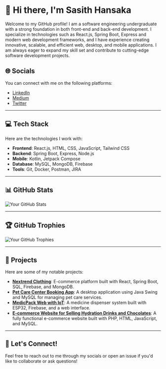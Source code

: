 
# 👋 Hi there, I'm Sasith Hansaka

Welcome to my GitHub profile! I am a software engineering undergraduate with a strong foundation in both front-end and back-end development. I specialize in technologies such as React.js, Spring Boot, Express and modern web development frameworks, and I have experience creating innovative, scalable, and efficient web, desktop, and mobile applications. I am always eager to expand my skill set and contribute to cutting-edge software development projects.

## 🌐 Socials

You can connect with me on the following platforms:

- [LinkedIn](https://www.linkedin.com/in/[your-linkedin-url])
- [Medium](https://medium.com/@[your-medium-username])
- [Twitter](https://twitter.com/[your-twitter-username])

---

## 💻 Tech Stack

Here are the technologies I work with:

- **Frontend**: React.js, HTML, CSS, JavaScript, Tailwind CSS
- **Backend**: Spring Boot, Express, Node.js
- **Mobile**: Kotlin, Jetpack Compose
- **Database**: MySQL, MongoDB, Firebase
- **Tools**: Git, Docker, Postman, JIRA

---

## 📊 GitHub Stats

![Your GitHub Stats](https://github-readme-stats.vercel.app/api?username=sasithhansaka&show_icons=true&count_private=true&theme=radical)

---

## 🏆 GitHub Trophies

![Your GitHub Trophies](https://github-profile-trophy.vercel.app/?username=sasithhansaka&theme=dark)

---

## 📂 Projects

Here are some of my notable projects:

- **[Nextrend Clothing](https://github.com/[your-github-username]/nextrend-clothing)**: E-commerce platform built with React, Spring Boot, SQL, Firebase, and MongoDB.
- **[Pet Care Center Booking App](https://github.com/[your-github-username]/pet-care-center-booking)**: A desktop application using Java Swing and MySQL for managing pet care services.
- **[MedicPack Web with IoT](https://github.com/[your-github-username]/medicpack-web)**: A medicine dispenser system built with ESP32, Firebase, and a web interface.
- **[E-commerce Website for Selling Hydration Drinks and Chocolates](https://github.com/[your-github-username]/e-commerce-hydration-chocolates)**: A fully functional e-commerce website built with PHP, HTML, JavaScript, and MySQL.

---

## 🔧 Let's Connect!

Feel free to reach out to me through my socials or open an issue if you'd like to collaborate or ask questions!
